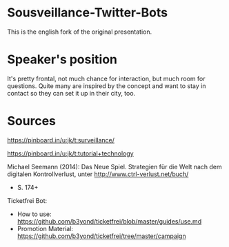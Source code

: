 # Sousveillance-Twitter-Bots

This is the english fork of the original presentation.

# Speaker's position

It's pretty frontal, not much chance for interaction, but much room for
questions.  Quite many are inspired by the concept and want to stay in contact
so they can set it up in their city, too.

# Sources

https://pinboard.in/u:jk/t:surveillance/

https://pinboard.in/u:jk/t:tutorial+technology

Michael Seemann (2014): Das Neue Spiel. Strategien für die Welt nach dem digitalen Kontrollverlust, unter http://www.ctrl-verlust.net/buch/
* S. 174+

Ticketfrei Bot:
* How to use: https://github.com/b3yond/ticketfrei/blob/master/guides/use.md
* Promotion Material: https://github.com/b3yond/ticketfrei/tree/master/campaign
